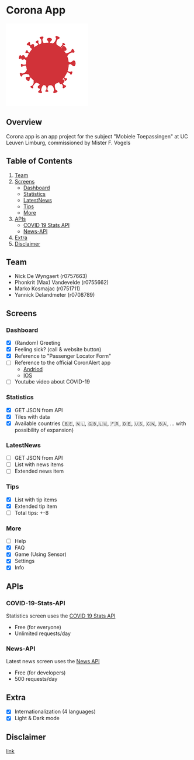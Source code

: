 # Corona App

![Logo](/assets/images/big-logo.png)

## Overview
Corona app is an app project for the subject "Mobiele Toepassingen" at UC Leuven Limburg, commissioned by Mister F. Vogels

## Table of Contents
1. [Team](#Team)
2. [Screens](#Screens)
    - [Dashboard](#Dashboard)
    - [Statistics](#Statistics)
    - [LatestNews](#LatestNews)
    - [Tips](#Tips)
    - [More](#More)
3. [APIs](#APIs)
    - [COVID 19 Stats API](#COVID-19-Stats-API)
    - [News-API](#News-API)
4. [Extra](#Extra)
5. [Disclaimer](#Disclaimer)

## Team
- Nick De Wyngaert (r0757663)
- Phonkrit (Max) Vandevelde (r0755662)
- Marko Kosmajac (r0751711)
- Yannick Delandmeter (r0708789)

## Screens
### Dashboard
- [X] (Random) Greeting
- [X] Feeling sick? (call & website button)
- [X] Reference to "Passenger Locator Form"
- [ ] Reference to the official CoronAlert app
    - [Andriod](https://play.google.com/store/apps/details?id=be.sciensano.coronalert)
    - [IOS](https://apps.apple.com/us/app/id1526431891)
- [ ] Youtube video about COVID-19

### Statistics
- [X] GET JSON from API
- [X] Tiles with data
- [X] Available countries (:belgium:, :netherlands:, :uk:,:luxembourg:, :fr:, :de:, :us:, :cn:, :bosnia_herzegovina:, ... with possibility of expansion)

### LatestNews
- [ ] GET JSON from API
- [ ] List with news items
- [ ] Extended news item

### Tips
- [X] List with tip items
- [X] Extended tip item
- [ ] Total tips: +-8

### More
- [ ] Help
- [X] FAQ
- [X] Game (Using Sensor)
- [X] Settings
- [X] Info

## APIs

### COVID-19-Stats-API
Statistics screen uses the [COVID 19 Stats API](https://covid19-stats-api.herokuapp.com/) 
- Free (for everyone)
- Unlimited requests/day

### News-API
Latest news screen uses the [News API](https://newsapi.org/) 
- Free (for developers) 
- 500 requests/day

## Extra
- [X] Internationalization (4 languages)
- [X] Light & Dark mode

## Disclaimer
[link](https://nl.wikipedia.org/wiki/Regeringsformaties_Belgi%C3%AB_2019-2020)
